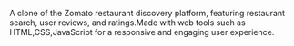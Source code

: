 A clone of the Zomato restaurant discovery platform, featuring restaurant search, user reviews, and ratings.Made with  web tools such as HTML,CSS,JavaScript for a responsive and engaging user experience.
